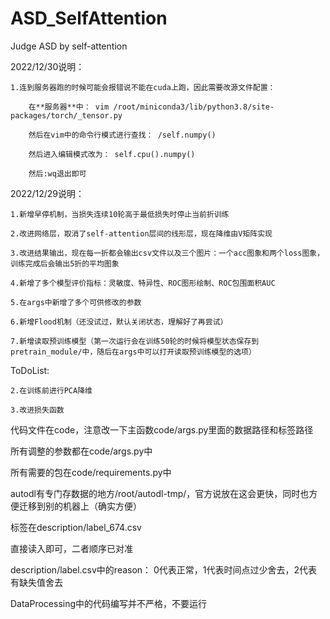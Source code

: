 # ASD_SelfAttention
Judge ASD by self-attention

2022/12/30说明：

    1.连到服务器跑的时候可能会报错说不能在cuda上跑，因此需要改源文件配置：
    
        在**服务器**中： vim /root/miniconda3/lib/python3.8/site-packages/torch/_tensor.py
        
        然后在vim中的命令行模式进行查找： /self.numpy()
        
        然后进入编辑模式改为： self.cpu().numpy()
        
        然后:wq退出即可
    

2022/12/29说明：

    1.新增早停机制，当损失连续10轮高于最低损失时停止当前折训练
    
    2.改进网络层，取消了self-attention层间的线形层，现在降维由V矩阵实现
    
    3.改进结果输出，现在每一折都会输出csv文件以及三个图片：一个acc图象和两个loss图象，训练完成后会输出5折的平均图象

    4.新增了多个模型评价指标：灵敏度、特异性、ROC图形绘制、ROC包围面积AUC

    5.在args中新增了多个可供修改的参数

    6.新增Flood机制（还没试过，默认关闭状态，理解好了再尝试）

    7.新增读取预训练模型（第一次运行会在训练50轮的时候将模型状态保存到pretrain_module/中，随后在args中可以打开读取预训练模型的选项）

    
ToDoList:

    2.在训练前进行PCA降维
    
    3.改进损失函数


代码文件在code，注意改一下主函数code/args.py里面的数据路径和标签路径

所有调整的参数都在code/args.py中

所有需要的包在code/requirements.py中

autodl有专门存数据的地方/root/autodl-tmp/，官方说放在这会更快，同时也方便迁移到别的机器上（确实方便）

标签在description/label_674.csv

直接读入即可，二者顺序已对准

description/label.csv中的reason： 0代表正常，1代表时间点过少舍去，2代表有缺失值舍去

DataProcessing中的代码编写并不严格，不要运行


